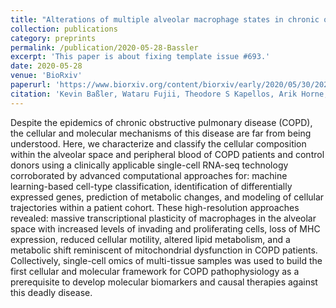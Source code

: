 ```yaml
---
title: "Alterations of multiple alveolar macrophage states in chronic obstructive pulmonary disease"
collection: publications
category: preprints
permalink: /publication/2020-05-28-Bassler
excerpt: 'This paper is about fixing template issue #693.'
date: 2020-05-28
venue: 'BioRxiv'
paperurl: 'https://www.biorxiv.org/content/biorxiv/early/2020/05/30/2020.05.28.121541.full.pdf'
citation: 'Kevin Baßler, Wataru Fujii, Theodore S Kapellos, Arik Horne, Benedikt Reiz, Erika Dudkin, Malte Lücken, Nico Reusch, Collins Osei-Sarpong, Stefanie Warnat-Herresthal, Allon Wagner, <b>Lorenzo Bonaguro</b>, Patrick Günther, Carmen Pizarro, Tina Schreiber, Matthias Becker, Kristian Händler, Christian T Wohnhaas, Florian Baumgartner, Meike Köhler, Heidi Theis, Michael Kraut, Marc H Wadsworth, Travis K Hughes, Humberto JG Ferreira, Jonas Schulte-Schrepping, Emily Hinkley, Ines H Kaltheuner, Matthias Geyer, Christoph Thiele, Alex K Shalek, Andreas Feißt, Daniel Thomas, Henning Dickten, Marc Beyer, Patrick Baum, Nir Yosef, Anna C Aschenbrenner, Thomas Ulas, Jan Hasenauer, Fabian J Theis, Dirk Skowasch, Joachim L Schultze. (2020). &quot;Alterations of multiple alveolar macrophage states in chronic obstructive pulmonary disease&quot; <i>BioRxiv</i>.'
---
```


Despite the epidemics of chronic obstructive pulmonary disease (COPD), the cellular and molecular mechanisms of this disease are far from being understood. Here, we characterize and classify the cellular composition within the alveolar space and peripheral blood of COPD patients and control donors using a clinically applicable single-cell RNA-seq technology corroborated by advanced computational approaches for: machine learning-based cell-type classification, identification of differentially expressed genes, prediction of metabolic changes, and modeling of cellular trajectories within a patient cohort. These high-resolution approaches revealed: massive transcriptional plasticity of macrophages in the alveolar space with increased levels of invading and proliferating cells, loss of MHC expression, reduced cellular motility, altered lipid metabolism, and a metabolic shift reminiscent of mitochondrial dysfunction in COPD patients. Collectively, single-cell omics of multi-tissue samples was used to build the first cellular and molecular framework for COPD pathophysiology as a prerequisite to develop molecular biomarkers and causal therapies against this deadly disease.